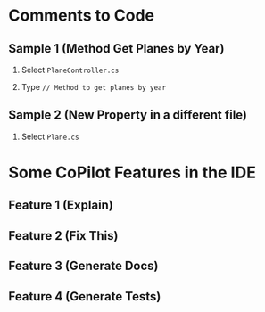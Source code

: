 # Comments to Code

## Sample 1 (Method Get Planes by Year)

1. Select `PlaneController.cs`

2. Type `// Method to get planes by year`

## Sample 2 (New Property in a different file)

1. Select `Plane.cs`

# Some CoPilot Features in the IDE

## Feature 1 (Explain)

## Feature 2 (Fix This)

## Feature 3 (Generate Docs)

## Feature 4 (Generate Tests)
